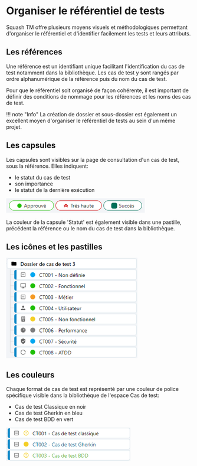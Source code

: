 # Organiser le référentiel de tests

Squash TM offre plusieurs moyens visuels et méthodologiques permettant d'organiser le référentiel et d'identifier facilement les tests et leurs attributs. 

## Les références

Une référence est un identifiant unique facilitant l'identification du cas de test notamment dans la bibliothèque. Les cas de test y sont rangés par ordre alphanumérique de la référence puis du nom du cas de test. 

Pour que le référentiel soit organisé de façon cohérente, il est important de définir des conditions de nommage pour les références et les noms des cas de test. 

!!! note "Info"
    La création de dossier et sous-dossier est également un excellent moyen d'organiser le référentiel de tests au sein d'un même projet.


## Les capsules

Les capsules sont visibles sur la page de consultation d'un cas de test, sous la référence. Elles indiquent:
- le statut du cas de test
- son importance
- le statut de la dernière exécution

![Capsules](resources/capsulesFR.png)

La couleur de la capsule 'Statut' est également visible dans une pastille, précédent la référence ou le nom du cas de test dans la bibliothèque.


## Les icônes et les pastilles



![Nature d'un cas de test](resources/nature-du-cas-de-testFR.png)


## Les couleurs

Chaque format de cas de test est représenté par une couleur de police spécifique visible dans la bibliothèque de l'espace Cas de test:

- Cas de test Classique en noir
- Cas de test Gherkin en bleu
- Cas de test BDD en vert 

![Formats Cas de test](resources/couleurs-cas-de-testFR.png)

